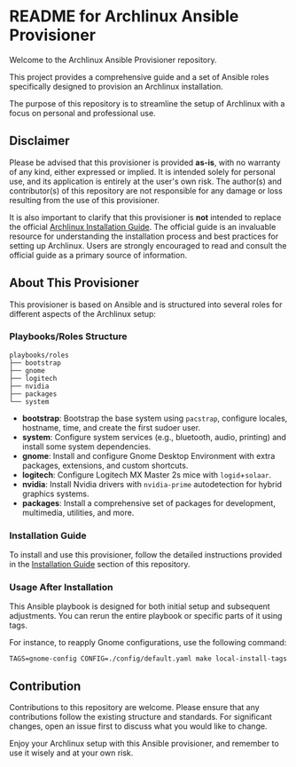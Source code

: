 # README for Archlinux Ansible Provisioner

Welcome to the Archlinux Ansible Provisioner repository.

This project provides a comprehensive guide and a set of Ansible roles specifically designed to provision an Archlinux installation.

The purpose of this repository is to streamline the setup of Archlinux with a focus on personal and professional use.

## Disclaimer

Please be advised that this provisioner is provided **as-is**, with no warranty of any kind, either expressed or implied. It is intended solely for personal use, and its application is entirely at the user's own risk. The author(s) and contributor(s) of this repository are not responsible for any damage or loss resulting from the use of this provisioner.

It is also important to clarify that this provisioner is **not** intended to replace the official [Archlinux Installation Guide](https://wiki.archlinux.org/title/installation_guide).
The official guide is an invaluable resource for understanding the installation process and best practices for setting up Archlinux. Users are strongly encouraged to read and consult the official guide as a primary source of information.

## About This Provisioner

This provisioner is based on Ansible and is structured into several roles for different aspects of the Archlinux setup:

### Playbooks/Roles Structure

```shell
playbooks/roles
├── bootstrap
├── gnome
├── logitech
├── nvidia
├── packages
└── system
```

- **bootstrap**: Bootstrap the base system using `pacstrap`, configure locales, hostname, time, and create the first sudoer user.
- **system**: Configure system services (e.g., bluetooth, audio, printing) and install some system dependencies.
- **gnome**: Install and configure Gnome Desktop Environment with extra packages, extensions, and custom shortcuts.
- **logitech**: Configure Logitech MX Master 2s mice with `logid`+`solaar`.
- **nvidia**: Install Nvidia drivers with `nvidia-prime` autodetection for hybrid graphics systems.
- **packages**: Install a comprehensive set of packages for development, multimedia, utilities, and more.

### Installation Guide

To install and use this provisioner, follow the detailed instructions provided in the [Installation Guide](INSTALLATION.md) section of this repository.

### Usage After Installation

This Ansible playbook is designed for both initial setup and subsequent adjustments. You can rerun the entire playbook or specific parts of it using tags.

For instance, to reapply Gnome configurations, use the following command:

```shell
TAGS=gnome-config CONFIG=./config/default.yaml make local-install-tags
```

## Contribution

Contributions to this repository are welcome. Please ensure that any contributions follow the existing structure and standards. For significant changes, open an issue first to discuss what you would like to change.

Enjoy your Archlinux setup with this Ansible provisioner, and remember to use it wisely and at your own risk.

